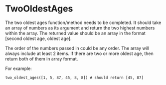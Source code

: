 # TwoOldestAges

The two oldest ages function/method needs to be completed. It should take an array of numbers as its argument and return the two highest numbers within the array. The returned value should be an array in the format [second oldest age, oldest age].

The order of the numbers passed in could be any order. The array will always include at least 2 items. If there are two or more oldest age, then return both of them in array format.

For example:

`two_oldest_ages([1, 5, 87, 45, 8, 8]) # should return [45, 87]`
